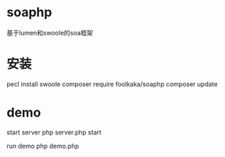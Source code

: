 # soaphp
基于lumen和swoole的soa框架

# 安装
pecl install swoole
composer require foolkaka/soaphp
composer update

# demo
start server
php server.php start

run demo
php demo.php